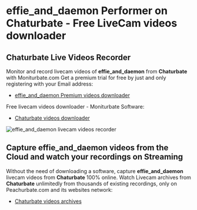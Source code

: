 # effie_and_daemon Performer on Chaturbate - Free LiveCam videos downloader

## Chaturbate Live Videos Recorder

Monitor and record livecam videos of **effie_and_daemon** from **Chaturbate** with Moniturbate.com
Get a premium trial for free by just and only registering with your Email address:
* [effie_and_daemon Premium videos downloader](https://moniturbate.com/request-demo-licence-key.html)

Free livecam videos downloader - Moniturbate Software:
* [Chaturbate videos downloader](https://moniturbate.com/moniturbate-download-software.html)

![effie_and_daemon livecam videos recorder](https://peachurnet.com/templates/moniturbate-software.png)


## Capture effie_and_daemon videos from the Cloud and watch your recordings on Streaming

Without the need of downloading a software, capture **effie_and_daemon** livecam videos from **Chaturbate** 100% online.
Watch Livecam archives from **Chaturbate** unlimitedly from thousands of existing recordings, only on Peachurbate.com and its websites network:
* [Chaturbate videos archives](https://peachurnet.com/)
